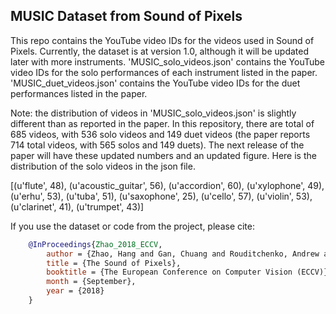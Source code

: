 ## MUSIC Dataset from Sound of Pixels

This repo contains the YouTube video IDs for the videos used in Sound of Pixels. Currently, the dataset is at version 1.0, although it will be updated later with more instruments. 
'MUSIC_solo_videos.json' contains the YouTube video IDs for the solo performances of each instrument listed in the paper.
'MUSIC_duet_videos.json' contains the YouTube video IDs for the duet performances listed in the paper.

Note: the distribution of videos in 'MUSIC_solo_videos.json' is slightly different than as reported in the paper. In this repository, there are total of 685 videos, with 536 solo videos and 149 duet videos (the paper reports 714 total videos, with 565 solos and 149 duets). The next release of the paper will have these updated numbers and an updated figure. Here is the distribution of the solo videos in the json file. 

[(u'flute', 48),
(u'acoustic_guitar', 56),
(u'accordion', 60),
(u'xylophone', 49),
(u'erhu', 53),
(u'tuba', 51),
(u'saxophone', 25),
(u'cello', 57),
(u'violin', 53),
(u'clarinet', 41),
(u'trumpet', 43)]

If you use the dataset or code from the project, please cite:
```bibtex
    @InProceedings{Zhao_2018_ECCV,
        author = {Zhao, Hang and Gan, Chuang and Rouditchenko, Andrew and Vondrick, Carl and McDermott, Josh and Torralba, Antonio},
        title = {The Sound of Pixels},
        booktitle = {The European Conference on Computer Vision (ECCV)},
        month = {September},
        year = {2018}
    }
```
